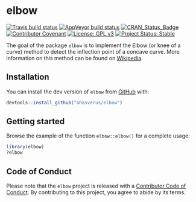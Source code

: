 
<!-- README.md is generated from README.Rmd. Please edit that file -->

# elbow

<!-- badges: start -->

[![Travis build
status](https://travis-ci.com/ahasverus/elbow.svg?branch=master)](https://travis-ci.com/ahasverus/elbow)
[![AppVeyor build
status](https://ci.appveyor.com/api/projects/status/github/ahasverus/elbow?branch=master&svg=true)](https://ci.appveyor.com/project/ahasverus/elbow)
[![CRAN\_Status\_Badge](https://www.r-pkg.org/badges/version/elbow)](https://cran.r-project.org/package=elbow)
[![Contributor
Covenant](https://img.shields.io/badge/Contributor%20Covenant-v2.0%20adopted-ff69b4.svg)](code_of_conduct.md)
[![License: GPL
v3](https://img.shields.io/badge/License-GPLv3-blue.svg)](https://www.gnu.org/licenses/gpl-3.0)
[![Project Status:
Stable](https://img.shields.io/badge/lifecycle-stable-brightgreen.svg)](https://www.tidyverse.org/lifecycle/#stable)
<!-- badges: end -->

The goal of the package `elbow` is to implement the Elbow (or knee of a
curve) method to detect the inflection point of a concave curve. More
information on this method can be found on
[Wikipedia](https://en.wikipedia.org/wiki/Elbow_method_\(clustering\)).

## Installation

You can install the dev version of `elbow` from
[GitHub](https://github.com/ahasverus/elbow) with:

``` r
devtools::install_github("ahasverus/elbow")
```

## Getting started

Browse the example of the function `elbow::elbow()` for a complete
usage:

``` r
library(elbow)
?elbow
```

## Code of Conduct

Please note that the `elbow` project is released with a [Contributor
Code of
Conduct](https://contributor-covenant.org/version/2/0/CODE_OF_CONDUCT.html).
By contributing to this project, you agree to abide by its terms.
